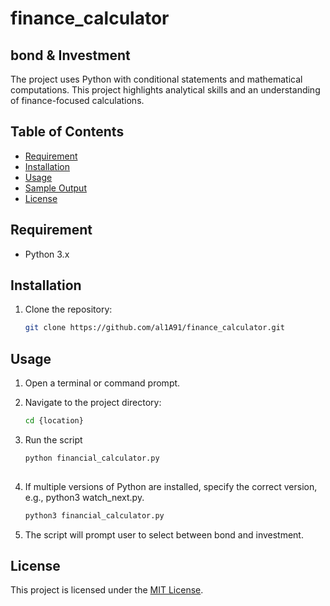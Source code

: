 # finance_calculator

## bond & Investment

The project uses Python with conditional statements and mathematical computations. 
This project highlights analytical skills and an understanding of finance-focused calculations.


## Table of Contents
- [Requirement](#requirement)
- [Installation](#installation)
- [Usage](#usage)
- [Sample Output](#sample-output)
- [License](#license)

## Requirement
- Python 3.x

## Installation
1. Clone the repository:

   ```bash
   git clone https://github.com/al1A91/finance_calculator.git


## Usage
1. Open a terminal or command prompt.

2. Navigate to the project directory:
   ```bash
   cd {location}

4. Run the script
   ```bash
   python financial_calculator.py
 
5. If multiple versions of Python are installed, specify the correct version, e.g., python3 watch_next.py.
   ```bash
   python3 financial_calculator.py
   
6. The script will prompt user to select between bond and investment.


## License

This project is licensed under the [MIT License](./LICENSE).
